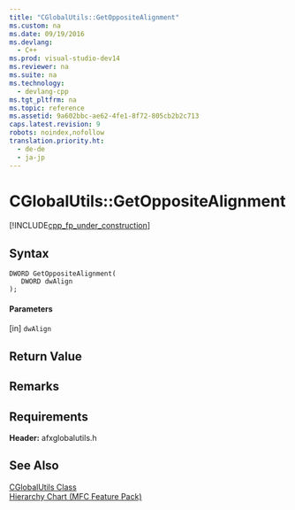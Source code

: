 ```yaml
---
title: "CGlobalUtils::GetOppositeAlignment"
ms.custom: na
ms.date: 09/19/2016
ms.devlang: 
  - C++
ms.prod: visual-studio-dev14
ms.reviewer: na
ms.suite: na
ms.technology: 
  - devlang-cpp
ms.tgt_pltfrm: na
ms.topic: reference
ms.assetid: 9a602bbc-ae62-4fe1-8f72-805cb2b2c713
caps.latest.revision: 9
robots: noindex,nofollow
translation.priority.ht: 
  - de-de
  - ja-jp
---
```

# CGlobalUtils::GetOppositeAlignment
[!INCLUDE[cpp_fp_under_construction](../vs140/includes/cpp_fp_under_construction_md.md)]  
  
## Syntax  
  
```  
DWORD GetOppositeAlignment(  
   DWORD dwAlign  
);  
```  
  
#### Parameters  
 [in] `dwAlign`  
  
## Return Value  
  
## Remarks  
  
## Requirements  
 **Header:** afxglobalutils.h  
  
## See Also  
 [CGlobalUtils Class](../vs140/CGlobalUtils-Class.md)   
 [Hierarchy Chart (MFC Feature Pack)](../vs140/Hierarchy-Chart.md)